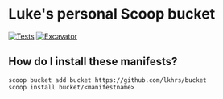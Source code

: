# Luke's personal Scoop bucket
[![Tests](https://github.com/lkhrs/bucket/actions/workflows/ci.yml/badge.svg)](https://github.com/lkhrs/bucket/actions/workflows/ci.yml) [![Excavator](https://github.com/lkhrs/bucket/actions/workflows/excavator.yml/badge.svg)](https://github.com/lkhrs/bucket/actions/workflows/excavator.yml)

## How do I install these manifests?

```pwsh
scoop bucket add bucket https://github.com/lkhrs/bucket
scoop install bucket/<manifestname>
```
